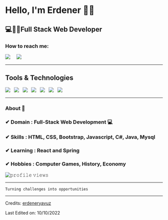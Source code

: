 <h1>Hello, I'm Erdener 🙋‍♂️</h1>
<h2>💻👨‍💻Full Stack Web Developer</h2>


<h3>How to reach me:</h3>

<a href="https://www.linkedin.com/in/erdeneryavuz/"><img src="https://img.shields.io/badge/linkedin-%230077B5.svg?&style=for-the-badge&logo=linkedin&logoColor=white" /></a>&nbsp;&nbsp;&nbsp;&nbsp;
<a href="mailto:erdener.yavuz@gmail.com"><img src="https://img.shields.io/badge/gmail-%23D14836.svg?&style=for-the-badge&logo=gmail&logoColor=white" /></a>&nbsp;&nbsp;&nbsp;&nbsp;
<hr>

<h2>Tools & Technologies</h2>
<p>
   <img src="https://img.shields.io/badge/HTML%20-%23F7DF1E.svg?&style=for-the-badge&color=E34F26" />&nbsp;&nbsp;
   <img src="https://img.shields.io/badge/css%20-%23F7DF1E.svg?&style=for-the-badge&color=5BA8EE" />&nbsp;&nbsp;
   <img src="https://img.shields.io/badge/JavaScript%20-%23F7DF1E.svg?&style=for-the-badge&color=F7DF1E" />&nbsp;&nbsp;
   <img src="https://img.shields.io/badge/Bootstrap%20-%23F7DF1E.svg?&style=for-the-badge&color=7044A3" />&nbsp;&nbsp;
   <img src="https://img.shields.io/badge/MySQL%20-%23F7DF1E.svg?&style=for-the-badge&color=1E4C68" />&nbsp;&nbsp;
   <img src="https://img.shields.io/badge/Java%20-%23F7DF1E.svg?&style=for-the-badge&color=yellowgreen" />&nbsp;&nbsp;
   <img src="https://img.shields.io/badge/C%23%20-%23F7DF1E.svg?&style=for-the-badge&color=black" />&nbsp;&nbsp;

</p> 

<hr>

### About 📌

### ✔  **Domain :** Full-Stack Web Development 💻
### ✔  **Skills :** HTML, CSS, Bootstrap, Javascript, C#, Java, Mysql
### ✔  **Learning :** React and Spring
### ✔  **Hobbies :**  Computer Games, History, Economy

<img src= "https://gpvc.arturio.dev/eyav" alt="𝚙𝚛𝚘𝚏𝚒𝚕𝚎 𝚟𝚒𝚎𝚠𝚜"> 


<hr>

```
Turning challenges into opportunities
```

-----
Credits: [erdeneryavuz](https://github.com/eyav)

Last Edited on: 10/10/2022
